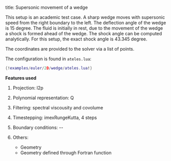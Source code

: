 title: Supersonic movement of a wedge

This setup is an academic test case. A sharp wedge moves with
supersonic speed from the right boundary to the left. The deflection
angle of the wedge is 15 degree. The fluid is initially in rest, due 
to the movement of the wedge a shock is formed ahead of the wedge. The
shock angle can be computed analytically. For this setup, the exact shock
angle is 43.345 degree. 

The coordinates are provided to the solver via a list of points. 

The configuration is found in `ateles.lua`:

```lua
{!examples/euler/2D/wedge/ateles.lua!}
```

**Features used**

1. Projection: l2p

2. Polynomial representation: Q

3. Filtering: spectral viscousity and covolume

4. Timestepping: imexRungeKutta, 4 steps

5. Boundary conditions: --

6. Others:
   - Geometry 
   - Geometry defined through Fortran function
